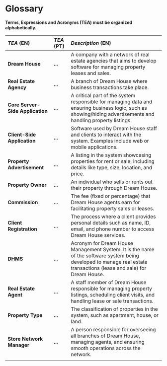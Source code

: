# Glossary

**Terms, Expressions and Acronyms (TEA) must be organized alphabetically.**


| **_TEA_** (EN)                   | **_TEA_** (PT)                           | **_Description_** (EN)                                                                                                                                                |                                       
|:---------------------------------|:-----------------------------------------|:----------------------------------------------------------------------------------------------------------------------------------------------------------------------|
| **Dream House**                  | **...**                                  | A company with a network of real estate agencies that aims to develop software for managing property leases and sales.                                                |
| **Real Estate Agency**           | **...**                                  | A branch of Dream House where business transactions take place.                                                                                                       |
| **Core Server-Side Application** | **...**                                  | A critical part of the system responsible for managing data and ensuring business logic, such as showing/hiding advertisements and handling property listings.        |
| **Client-Side Application**      | **...**                                  | Software used by Dream House staff and clients to interact with the system. Examples include web or mobile applications.                                              |                                                                                                                                                            
| **Property Advertisement**       | **...**                                  | A listing in the system showcasing properties for rent or sale, including details like type, size, location, and price.                                               |
| **Property Owner**               | **...**                                  | An individual who sells or rents out their property through Dream House.                                                                                              |
| **Commission**                   | **...**                                  | The fee (fixed or percentage) that Dream House agents earn for facilitating property sales or leases.                                                                 |
| **Client Registration**          | **...**                                  | The process where a client provides personal details such as name, ID, email, and phone number to access Dream House services.                                        |
| **DHMS**                         | **...**                                  | Acronym for Dream House Management System. It is the name of the software system being developed to manage real estate transactions (lease and sale) for Dream House. |
| **Real Estate Agent**            | **...**                                  | A staff member of Dream House responsible for managing property listings, scheduling client visits, and handling lease or sale transactions.                          |
| **Property Type**                | **...**                                  | The classification of properties in the system, such as apartment, house, or land.                                                                                    |
| **Store Network Manager**        | **...**                                  | A person responsible for overseeing all branches of Dream House, managing agents, and ensuring smooth operations across the network.                                  |
|                                  |                                          |                                                                                                                                                                       |
